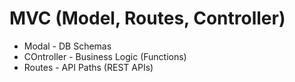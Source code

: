 # MVC (Model, Routes, Controller)

- Modal - DB Schemas
- COntroller - Business Logic (Functions)
- Routes - API Paths (REST APIs)